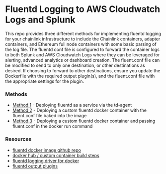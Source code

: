 # Fluentd Logging to AWS Cloudwatch Logs and Splunk

This repo provides three different methods for implementing fluentd logging for your chainlink infrastructure to include the Chainlink containers, adapter containers, and Ethereum full node containers with some basic parsing of the log file.  The fluentd conf file is configured to forward the container logs to both Splunk and AWS Cloudwatch Logs where they can be leveraged for alerting, advanced analytics or dashboard creation.  The fluent.conf file can be modified to send to only one destination, or other destinations as desired.  If choosing to forward to other destinations, ensure you update the Dockerfile with the required output plugin(s), and the fluent.conf file with the appropriate settings for the plugin.

### Methods
* [Method 1](https://github.com/linkwellken/fluentd-splunk-cw-logging/tree/main/td-agent) - Deploying fluentd as a service via the td-agent
* [Method 2](https://github.com/linkwellken/fluentd-splunk-cw-logging/tree/main/fluentd-docker-deployment-1) - Deploying a custom fluentd docker container with the fluent.conf file baked into the image
* [Method 3](https://github.com/linkwellken/fluentd-splunk-cw-logging/tree/main/fluentd-docker-deployment-2) - Deploying a custom fluentd docker container and passing fluent.conf in the docker run command

### Resources
* [fluentd docker image github repo](https://github.com/fluent/fluentd-docker-image/blob/master/v1.15/debian/entrypoint.sh)
* [docker hub / custom container build steps](https://hub.docker.com/r/fluent/fluentd/)
* [fluentd logging driver for docker](https://docs.docker.com/config/containers/logging/fluentd/)
* [fluentd output plugins](https://www.fluentd.org/plugins/all)
